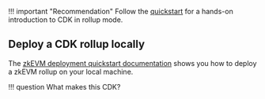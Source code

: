 !!! important "Recommendation"
    Follow the [quickstart](quickstart-rollup.md) for a hands-on introduction to CDK in rollup mode.

## Deploy a CDK rollup locally

The [zkEVM deployment quickstart documentation](../..//zkEVM/step1-fullzkevm.md) shows you how to deploy a zkEVM rollup on your local machine.

!!! question
    What makes this CDK?

